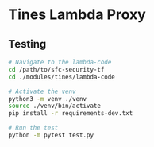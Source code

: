 # Tines Lambda Proxy

## Testing

```bash
# Navigate to the lambda-code
cd /path/to/sfc-security-tf
cd ./modules/tines/lambda-code

# Activate the venv
python3 -m venv ./venv
source ./venv/bin/activate
pip install -r requirements-dev.txt

# Run the test
python -m pytest test.py
```

